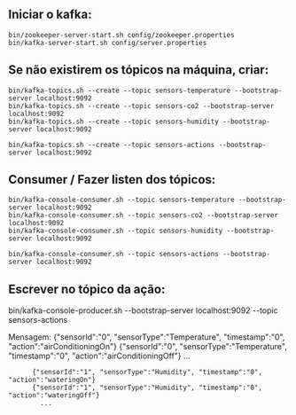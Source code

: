 ## Iniciar o kafka:

```
bin/zookeeper-server-start.sh config/zookeeper.properties
bin/kafka-server-start.sh config/server.properties
```

## Se não existirem os tópicos na máquina, criar:

```
bin/kafka-topics.sh --create --topic sensors-temperature --bootstrap-server localhost:9092
bin/kafka-topics.sh --create --topic sensors-co2 --bootstrap-server localhost:9092
bin/kafka-topics.sh --create --topic sensors-humidity --bootstrap-server localhost:9092

bin/kafka-topics.sh --create --topic sensors-actions --bootstrap-server localhost:9092
```

## Consumer / Fazer listen dos tópicos:

```
bin/kafka-console-consumer.sh --topic sensors-temperature --bootstrap-server localhost:9092
bin/kafka-console-consumer.sh --topic sensors-co2 --bootstrap-server localhost:9092
bin/kafka-console-consumer.sh --topic sensors-humidity --bootstrap-server localhost:9092

bin/kafka-console-consumer.sh --topic sensors-actions --bootstrap-server localhost:9092
```

## Escrever no tópico da ação:

bin/kafka-console-producer.sh --bootstrap-server localhost:9092 --topic sensors-actions

Mensagem: {"sensorId":"0", "sensorType":"Temperature", "timestamp":"0", "action":"airConditioningOn"}
          {"sensorId":"0", "sensorType":"Temperature", "timestamp":"0", "action":"airConditioningOff"}
            ...

          {"sensorId":"1", "sensorType":"Humidity", "timestamp":"0", "action":"wateringOn"}
          {"sensorId":"1", "sensorType":"Humidity", "timestamp":"0", "action":"wateringOff"}
            ...